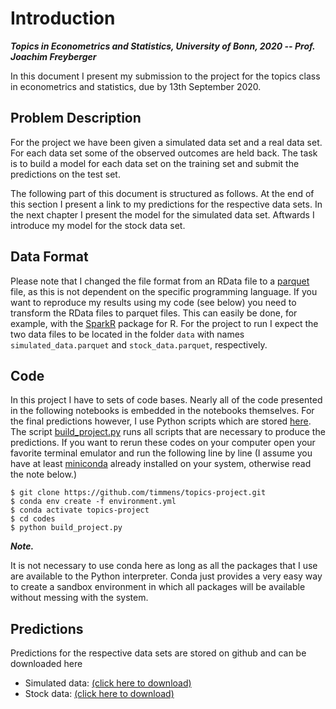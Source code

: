 # Introduction

***Topics in Econometrics and Statistics, University of Bonn, 2020 -- Prof. Joachim Freyberger***

In this document I present my submission to the project for the topics class in
econometrics and statistics, due by 13th September 2020.

## Problem Description

For the project we have been given a simulated data set and a real data set. For each
data set some of the observed outcomes are held back. The task is to build a model for
each data set on the training set and submit the predictions on the test set.


The following part of this document is structured as follows. At the end of this
section I present a link to my predictions for the respective data sets. In the next
chapter I present the model for the simulated data set. Aftwards I introduce my model
for the stock data set.

## Data Format

Please note that I changed the file format from an RData file to a [parquet](https://parquet.apache.org/) file, as this is not dependent on the specific programming language. If you want to reproduce my results using my code (see below) you need to transform the RData files to parquet files. This can easily be done, for example, with the [SparkR](https://spark.apache.org/docs/1.6.2/api/R/write.parquet.html) package for R. For the project to run I expect the two data files to be located in the folder ``data`` with names ``simulated_data.parquet`` and ``stock_data.parquet``, respectively.

## Code

In this project I have to sets of code bases. Nearly all of the code presented in the following notebooks is embedded in the notebooks themselves. For the final predictions however, I use Python scripts which are stored [here](https://github.com/timmens/topics-project/). The script [build_project.py](https://github.com/timmens/topics-project/tree/main/codes/build_project.py) runs all scripts that are necessary to produce the predictions. If you want to rerun these codes on your computer open your favorite terminal emulator and run the following line by line (I assume you have at least [miniconda](https://docs.conda.io/en/latest/miniconda.html) already installed on your system, otherwise read the note below.)

```console
$ git clone https://github.com/timmens/topics-project.git
$ conda env create -f environment.yml
$ conda activate topics-project
$ cd codes
$ python build_project.py
```

***Note.***

It is not necessary to use conda here as long as all the packages that I use are available to the Python interpreter. Conda just provides a very easy way to create a sandbox environment in which all packages will be available without messing with the system.

## Predictions

Predictions for the respective data sets are stored on github and can be downloaded here

- Simulated data: [(click here to download)](https://rawcdn.githack.com/timmens/topics-project/4045ae9fac293ec2aff62d4d9e6f3f8989f768cb/bld/predictions_simulated.csv)
- Stock data: [(click here to download)](https://rawcdn.githack.com/timmens/topics-project/4045ae9fac293ec2aff62d4d9e6f3f8989f768cb/bld/predictions_stock.csv)
